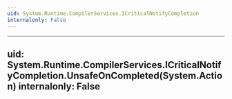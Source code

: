 ```yaml
---
uid: System.Runtime.CompilerServices.ICriticalNotifyCompletion
internalonly: False
---
```


---
uid: System.Runtime.CompilerServices.ICriticalNotifyCompletion.UnsafeOnCompleted(System.Action)
internalonly: False
---
